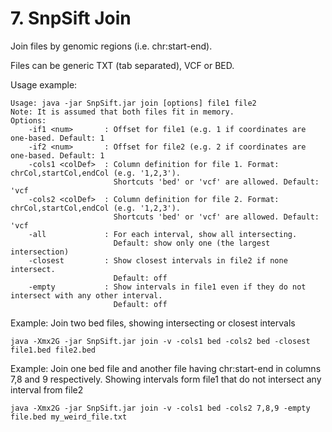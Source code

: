 # 7. SnpSift Join

Join files by genomic regions (i.e. chr:start-end).

Files can be generic TXT (tab separated), VCF or BED.

Usage example:
```
Usage: java -jar SnpSift.jar join [options] file1 file2 
Note: It is assumed that both files fit in memory.
Options:
    -if1 <num>       : Offset for file1 (e.g. 1 if coordinates are one-based. Default: 1
    -if2 <num>       : Offset for file2 (e.g. 2 if coordinates are one-based. Default: 1
    -cols1 <colDef>  : Column definition for file 1. Format: chrCol,startCol,endCol (e.g. '1,2,3').
                       Shortcuts 'bed' or 'vcf' are allowed. Default: 'vcf
    -cols2 <colDef>  : Column definition for file 2. Format: chrCol,startCol,endCol (e.g. '1,2,3').
                       Shortcuts 'bed' or 'vcf' are allowed. Default: 'vcf
    -all             : For each interval, show all intersecting.
                       Default: show only one (the largest intersection)
    -closest         : Show closest intervals in file2 if none intersect.
                       Default: off
    -empty           : Show intervals in file1 even if they do not intersect with any other interval.
                       Default: off
```

Example: Join two bed files, showing intersecting or closest intervals

    java -Xmx2G -jar SnpSift.jar join -v -cols1 bed -cols2 bed -closest file1.bed file2.bed

Example: Join one bed file and another file having chr:start-end in columns 7,8 and 9 respectively. Showing intervals form file1 that do not intersect any interval from file2

    java -Xmx2G -jar SnpSift.jar join -v -cols1 bed -cols2 7,8,9 -empty file.bed my_weird_file.txt
